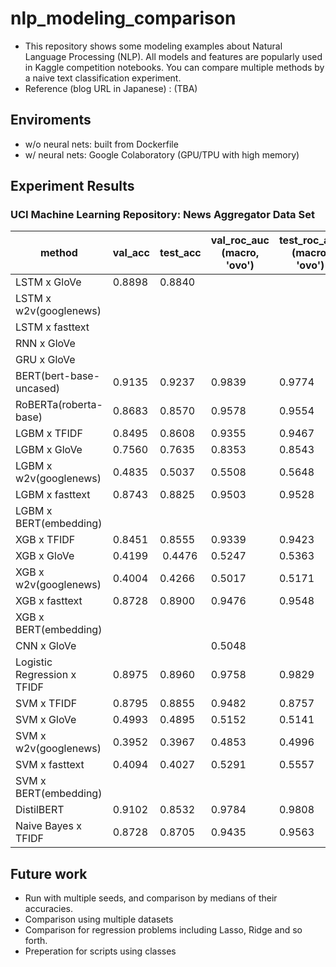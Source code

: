 # nlp_modeling_comparison
- This repository shows some modeling examples about Natural Language Processing (NLP). All models and features are popularly used in Kaggle competition notebooks. You can compare multiple methods by a naive text classification experiment.
- Reference (blog URL in Japanese) : (TBA)
## Enviroments
- w/o neural nets: built from Dockerfile
- w/ neural nets: Google Colaboratory (GPU/TPU with high memory)

## Experiment Results
### UCI Machine Learning Repository: News Aggregator Data Set
|method |val_acc |test_acc | val_roc_auc<br>(macro, 'ovo') | test_roc_auc<br>(macro, 'ovo') | val_logloss | test_logloss
| ---- | ---- | ---- | ---- | ---- | ---- | ---- |
|LSTM x GloVe |0.8898 | 0.8840 ||| | 
|LSTM x w2v(googlenews) | | ||| | 
|LSTM x fasttext | | ||| | 
|RNN x GloVe || ||| | 
|GRU x GloVe || ||| | 
|BERT(bert-base-uncased) | 0.9135 | 0.9237 | 0.9839 | 0.9774 | 0.2266 | 0.2470
|RoBERTa(roberta-base) | 0.8683 | 0.8570 | 0.9578| 0.9554| 0.3892| 0.3999
|LGBM x TFIDF | 0.8495 | 0.8608 | 0.9355 | 0.9467 | 0.4452 | 0.4065
|LGBM x GloVe | 0.7560 | 0.7635 | 0.8353| 0.8543 |0.7070 | 0.6685
|LGBM x w2v(googlenews) |0.4835 | 0.5037 |0.5508 |0.5648 | 1.1765| 1.1567
|LGBM x fasttext | 0.8743| 0.8825 |0.9503 | 0.9528|0.3749 | 0.3366
|LGBM x BERT(embedding) | | | | | |
|XGB x TFIDF |0.8451 | 0.8555|0.9339 |0.9423|0.5067 |0.4647 
|XGB x GloVe |0.4199 |  0.4476| 0.5247|0.5363 |1.8890 | 1.8704
|XGB x w2v(googlenews) |0.4004 |0.4266 |0.5017 |0.5171 |1.9219 | 1.8261
|XGB x fasttext | 0.8728|0.8900  | 0.9476|0.9548 | 0.4293| 0.3723
|XGB x BERT(embedding) | | | | | |
|CNN x GloVe | |  | 0.5048 | | | 
|Logistic Regression x TFIDF | 0.8975| 0.8960 |0.9758 |0.9829 | 0.3873|0.3672
|SVM x TFIDF |0.8795 | 0.8855 |0.9482 | 0.8757| 0.3977| 0.3734
|SVM x GloVe | 0.4993|0.4895 | 0.5152|0.5141 |1.2742 |1.2710
|SVM x w2v(googlenews) |0.3952 | 0.3967|0.4853 |0.4996 |1.4341 |1.4375
|SVM x fasttext |0.4094 |0.4027 |0.5291 | 0.5557|1.2694 |1.2437
|SVM x BERT(embedding) | | | | | |
|DistilBERT | 0.9102 | 0.8532 | 0.9784| 0.9808| 0.2509 | 0.2663
|Naive Bayes x TFIDF | 0.8728| 0.8705 | 0.9435| 0.9563| 0.4740| 0.4265
## Future work
- Run with multiple seeds, and comparison by medians of their accuracies.
- Comparison using multiple datasets
- Comparison for regression problems including Lasso, Ridge and so forth.
- Preperation for scripts using classes